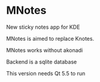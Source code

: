# MNotes
New sticky notes app for KDE

MNotes is aimed to replace Knotes.

MNotes works without akonadi

Backend is a sqlite database

This version needs Qt 5.5 to run
